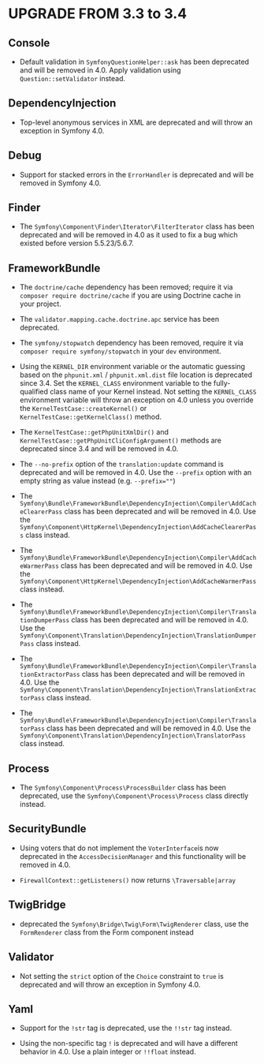 UPGRADE FROM 3.3 to 3.4
=======================

Console
-------

  * Default validation in `SymfonyQuestionHelper::ask` has been deprecated and will be removed in 4.0. Apply validation using `Question::setValidator` instead.

DependencyInjection
-------------------

 * Top-level anonymous services in XML are deprecated and will throw an exception in Symfony 4.0.

Debug
-----

 * Support for stacked errors in the `ErrorHandler` is deprecated and will be removed in Symfony 4.0.

Finder
------

 * The `Symfony\Component\Finder\Iterator\FilterIterator` class has been
   deprecated and will be removed in 4.0 as it used to fix a bug which existed
   before version 5.5.23/5.6.7.

FrameworkBundle
---------------

 * The `doctrine/cache` dependency has been removed; require it via `composer
   require doctrine/cache` if you are using Doctrine cache in your project.

 * The `validator.mapping.cache.doctrine.apc` service has been deprecated.

 * The `symfony/stopwatch` dependency has been removed, require it via `composer
   require symfony/stopwatch` in your `dev` environment.

 * Using the `KERNEL_DIR` environment variable or the automatic guessing based
   on the `phpunit.xml` / `phpunit.xml.dist` file location is deprecated since 3.4. 
   Set the `KERNEL_CLASS` environment variable to the fully-qualified class name
   of your Kernel instead. Not setting the `KERNEL_CLASS` environment variable 
   will throw an exception on 4.0 unless you override the `KernelTestCase::createKernel()` 
   or `KernelTestCase::getKernelClass()` method.
   
 * The `KernelTestCase::getPhpUnitXmlDir()` and `KernelTestCase::getPhpUnitCliConfigArgument()` 
   methods are deprecated since 3.4 and will be removed in 4.0.

 * The `--no-prefix` option of the `translation:update` command is deprecated and
   will be removed in 4.0. Use the `--prefix` option with an empty string as value
   instead (e.g. `--prefix=""`)

 * The `Symfony\Bundle\FrameworkBundle\DependencyInjection\Compiler\AddCacheClearerPass`
   class has been deprecated and will be removed in 4.0. Use the
   `Symfony\Component\HttpKernel\DependencyInjection\AddCacheClearerPass` class instead.

 * The `Symfony\Bundle\FrameworkBundle\DependencyInjection\Compiler\AddCacheWarmerPass`
   class has been deprecated and will be removed in 4.0. Use the
   `Symfony\Component\HttpKernel\DependencyInjection\AddCacheWarmerPass` class instead.

 * The `Symfony\Bundle\FrameworkBundle\DependencyInjection\Compiler\TranslationDumperPass`
   class has been deprecated and will be removed in 4.0. Use the
   `Symfony\Component\Translation\DependencyInjection\TranslationDumperPass` class instead.

 * The `Symfony\Bundle\FrameworkBundle\DependencyInjection\Compiler\TranslationExtractorPass`
   class has been deprecated and will be removed in 4.0. Use the
   `Symfony\Component\Translation\DependencyInjection\TranslationExtractorPass` class instead.

 * The `Symfony\Bundle\FrameworkBundle\DependencyInjection\Compiler\TranslatorPass`
   class has been deprecated and will be removed in 4.0. Use the
   `Symfony\Component\Translation\DependencyInjection\TranslatorPass` class instead.

Process
-------

 * The `Symfony\Component\Process\ProcessBuilder` class has been deprecated,
   use the `Symfony\Component\Process\Process` class directly instead.

SecurityBundle
--------------

 * Using voters that do not implement the `VoterInterface`is now deprecated in
   the `AccessDecisionManager` and this functionality will be removed in 4.0.

 * `FirewallContext::getListeners()` now returns `\Traversable|array`

TwigBridge
----------

 * deprecated the `Symfony\Bridge\Twig\Form\TwigRenderer` class, use the `FormRenderer`
   class from the Form component instead

Validator
---------

 * Not setting the `strict` option of the `Choice` constraint to `true` is
   deprecated and will throw an exception in Symfony 4.0.

Yaml
----

 * Support for the `!str` tag is deprecated, use the `!!str` tag instead.

 * Using the non-specific tag `!` is deprecated and will have a different
   behavior in 4.0. Use a plain integer or `!!float` instead.
